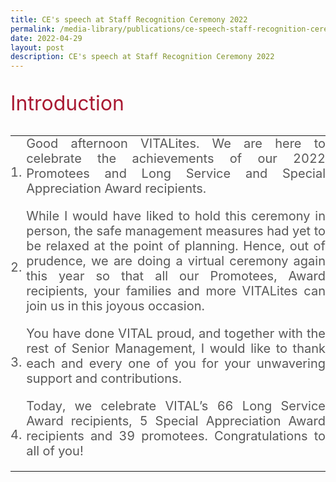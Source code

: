 ```yaml
---
title: CE's speech at Staff Recognition Ceremony 2022
permalink: /media-library/publications/ce-speech-staff-recognition-ceremony-2022
date: 2022-04-29
layout: post
description: CE's speech at Staff Recognition Ceremony 2022
---
```

<p style="font-size: 32px;color:#a91932;text-align:justify;">
Introduction
</p>
<table style="border: 0px;padding:0px;" width="100%" height="100%">
	<tr style="border: 0px;padding:0px;">
		<td style="border: 0px;padding:0px;" width="5%">
			<div style="font-size: 20px;color:#585858;text-align:justify;">
			1.
			</div>
		</td>
		<td style="border: 0px;padding:0px;">
			<div style="font-size: 20px;color:#585858;text-align:justify;">
				Good afternoon VITALites. We are here to celebrate the achievements of our 2022 Promotees and Long Service and Special Appreciation Award recipients.
			</div>
			<br>
		</td>		
	</tr>
	<tr style="border: 0px;padding:0px;">
		<td style="border: 0px;padding:0px;" width="5%">
			<div style="font-size: 20px;color:#585858;text-align:justify;">
			2.
			</div>
		</td>
		<td style="border: 0px;padding:0px;">
			<div style="font-size: 20px;color:#585858;text-align:justify;">
				While I would have liked to hold this ceremony in person, the safe management measures had yet to be relaxed at the point of planning. Hence, out of prudence, we are doing a virtual ceremony again this year so that all our Promotees, Award recipients, your families and more VITALites can join us in this joyous occasion.
			</div>
			<br>
		</td>		
	</tr>
	<tr style="border: 0px;padding:0px;">
		<td style="border: 0px;padding:0px;" width="5%">
			<div style="font-size: 20px;color:#585858;text-align:justify;">
			3.
			</div>
		</td>
		<td style="border: 0px;padding:0px;">
			<div style="font-size: 20px;color:#585858;text-align:justify;">
				You have done VITAL proud, and together with the rest of Senior Management, I would like to thank each and every one of you for your unwavering support and contributions.
			</div>
			<br>
		</td>		
	</tr>
	<tr style="border: 0px;padding:0px;">
		<td style="border: 0px;padding:0px;" width="5%">
			<div style="font-size: 20px;color:#585858;text-align:justify;">
			4.
			</div>
		</td>
		<td style="border: 0px;padding:0px;">
			<div style="font-size: 20px;color:#585858;text-align:justify;">
				Today, we celebrate VITAL’s 66 Long Service Award recipients, 5 Special Appreciation Award recipients and 39 promotees. Congratulations to all of you!
			</div>
			<br>
		</td>		
	</tr>
	</table>
<p style="font-size: 32px;color:#a91932;text-align:justify;">
Lifelong Learning & Upskilling
</p>
<table style="border: 0px;padding:0px;" width="100%" height="100%">
	<tr style="border: 0px;padding:0px;">
		<td style="border: 0px;padding:0px;" width="5%">
			<div style="font-size: 20px;color:#585858;text-align:justify;">
			5.
			</div>
		</td>
		<td style="border: 0px;padding:0px;">
			<div style="font-size: 20px;color:#585858;text-align:justify;">
				In 2021, VITAL became the Central Agency for Corporate Shared Services and our role is now to transform corporate services delivery for the Whole-of-Government. We all need to adopt a lifelong learning mentality especially in this uncertain and fast-changing environment. Today, I would like to share with you inspiring lifelong learning journeys from 3 of our Long Service Award recipients.</div<br>
		</td>		
	</tr>
	</table>
	<p style="font-size: 32px;color:#a91932;text-align:justify;">Long Service Award Recipients</p>
<table style="border: 0px;padding:0px;" width="100%" height="100%">
	<tr style="border: 0px;padding:0px;">
		<td style="border: 0px;padding:0px;" width="5%">
			<div style="font-size: 20px;color:#585858;text-align:justify;">
			6.
			</div>
		</td>
		<td style="border: 0px;padding:0px;">
			<div style="font-size: 20px;color:#585858;text-align:justify;">First, Mdm Muntaj Begum. Muntaj started her career as an Office Attendant in 1981. She moved to the Salaries Section in MOE and joined VITAL in 2006 as a Payroll and Claims Senior Officer. Throughout her career, Muntaj invested time and effort to build up payroll expertise through on-the-job training, studying IM guidelines and payroll concepts, seeking advice from more experienced colleagues as well as learning how to operate with new payroll systems. It was very challenging, but she persevered!</div><br>
		</td>		
	</tr>
	<tr style="border: 0px;padding:0px;">
		<td style="border: 0px;padding:0px;" width="5%">
			<div style="font-size: 20px;color:#585858;text-align:justify;">
			7.
			</div>
		</td>
		<td style="border: 0px;padding:0px;">
			<div style="font-size: 20px;color:#585858;text-align:justify;">
				Today, Muntaj is one of the pillars in the HPA payroll team. She shares her deep knowledge selflessly as a mentor to new staff. She conducts payroll training sessions and developed the payroll OJT programme. In 2009, she was appointed as part of the Quality Assurance team to review MFA payroll. She attained a Foundation Certification in Accounting from ISCA in 2019. In recognition of her contributions, Muntaj was awarded the Efficiency Medal in the 2016 National Day awards. What an inspirational story! Muntaj receives her 40-years long service award this year!
			</div>
			<br>
		</td>		
	</tr>
	<tr style="border: 0px;padding:0px;">
		<td style="border: 0px;padding:0px;" width="5%">
			<div style="font-size: 20px;color:#585858;text-align:justify;">
			8.
			</div>
		</td>
		<td style="border: 0px;padding:0px;">
			<div style="font-size: 20px;color:#585858;text-align:justify;">
				Second, Ms Fariadah Omar from HPE. Fariadah started her career as a Clerical Officer handling payroll with MOE in 1991 and subsequently took on a supervisor role due to her good work performance. She joined VITAL in 2006 as a Payroll and Claims Officer. In 2013, Fariadah upgraded herself and obtained the Career Readiness Certificate at the supervisory level. In 2016, Fariadah was rotated to a Human Resource portfolio. She mastered the HR processes within a short period of time. Looking for better ways to do her work, Fariadah explored the use of Macros to process contract renewal cases during the COVID-19 Circuit Breaker period.
			</div><br>
		</td>		
	</tr>
	<tr style="border: 0px;padding:0px;">
		<td style="border: 0px;padding:0px;" width="5%">
			<div style="font-size: 20px;color:#585858;text-align:justify;">
			9.
			</div>
		</td>
		<td style="border: 0px;padding:0px;">
			<div style="font-size: 20px;color:#585858;text-align:justify;">
				In Feb 2019, Fariadah took on the role of Senior Executive (Leadership). With her wealth of experience, it is not surprising that she is an adviser to many; often advising her colleagues and MOE partners on HR and Payroll processes. She receives her 30-years Long Service Award this year.
			</div><br>
		</td>		
	</tr>
	<tr style="border: 0px;padding:0px;">
		<td style="border: 0px;padding:0px;" width="5%">
			<div style="font-size: 20px;color:#585858;text-align:justify;">
			10.
			</div>
		</td>
		<td style="border: 0px;padding:0px;">
			<div style="font-size: 20px;color:#585858;text-align:justify;">
				Last but certainly not least, Mdm Salamah Yusop from Pension Team, Central Services Division. Salamah joined the civil service in 1977. Did you know, 70% of VITAL staff today had not yet been born in 1977? Till date, Salamah has served a total of 44 years. She retired from service in 2016 and was reemployed since. This year, Salamah receives her 5-year Special Appreciation Award. Awesome!
			</div><br>
		</td>		
	</tr>
	<tr style="border: 0px;padding:0px;">
		<td style="border: 0px;padding:0px;" width="5%">
			<div style="font-size: 20px;color:#585858;text-align:justify;">
			11.
			</div>
		</td>
		<td style="border: 0px;padding:0px;">
			<div style="font-size: 20px;color:#585858;text-align:justify;">
				Throughout her long career, Salamah has worked in various portfolios such as HR, Finance, Payroll and Claims. Today, Salamah is a Pensions specialist. She takes pride in sharing her knowledge, guiding new hires and motivating the
team. Over the years, Salamah attended programmes such as SkillsFuture for Digital Workplace and Microsoft Excel courses to keep up with new ways of working. Salamah is a recipient of numerous VITAL Star awards. In 2012, she
received the PS21 Star Service Award and together with her spouse, was invited to a gala dinner graced by the President!
			</div><br>
		</td>		
	</tr>
	<tr style="border: 0px;padding:0px;">
		<td style="border: 0px;padding:0px;" width="5%">
			<div style="font-size: 20px;color:#585858;text-align:justify;">
			12.
			</div>
		</td>
		<td style="border: 0px;padding:0px;">
			<div style="font-size: 20px;color:#585858;text-align:justify;">
				Mdm Muntaj, Ms Fariadah, Mdm Salamah and many other colleagues receiving their Special Appreciation Awards and Long-Service Awards today are models of what life-long learning looks like. They all kept their skills updated and
relevant, even technology and demands of the workplace keep changing. And I am glad that VITAL has supported their journey all the way. Thank you for being such great role models for the rest of us!
			</div><br>
		</td>		
	</tr>
	</table>
	<p style="font-size: 32px;color:#a91932;text-align:justify;">
Exemplifying Our Core Competencies in Daily Work
</p>
<table style="border: 0px;padding:0px;" width="100%" height="100%">
	<tr style="border: 0px;padding:0px;">
		<td style="border: 0px;padding:0px;" width="5%">
			<div style="font-size: 20px;color:#585858;text-align:justify;">
			13.
			</div>
		</td>
		<td style="border: 0px;padding:0px;">
			<div style="font-size: 20px;color:#585858;text-align:justify;">
				Learning is a never-ending journey. VITAL introduced the Shared Services Competency Framework. At the public service level, PSD introduced Our Core Competencies (or OCC) which articulate the critical behaviours expected of all
public officers. We incorporated the OCCs in the Appraisal & Development Plan (ADP) to facilitate developmental conversations between you and your supervisors last year. Going forward, OCCs will also be used for performance, promotion readiness and leadership potential assessment. We will share more details later this year.
			</div><br>
		</td>		
	</tr>
	<tr style="border: 0px;padding:0px;">
		<td style="border: 0px;padding:0px;" width="5%">
			<div style="font-size: 20px;color:#585858;text-align:justify;">
			14.
			</div>
		</td>
		<td style="border: 0px;padding:0px;">
			<div style="font-size: 20px;color:#585858;text-align:justify;">
				I am equally encouraged to see that many of our VITAL staff have demonstrated various key competencies in their daily operations. Let me share some examples from our 2022 Promotees.
			</div><br>
		</td>		
	</tr>
	<tr style="border: 0px;padding:0px;">
		<td style="border: 0px;padding:0px;" width="5%">
			<div style="font-size: 20px;color:#585858;text-align:justify;">
			15.
			</div>
		</td>
		<td style="border: 0px;padding:0px;">
			<div style="font-size: 20px;color:#585858;text-align:justify;">
				Melissa Tay, from Compliance, acts as the liaison between our Finance Services (FS) and AGD auditors. She <b>works effectively with citizens and stakeholders</b> such as our auditors and functions to understand the reasons and the severity of the observations. Together with FS, gaps were identified and management comments prepared. Melissa explained to the auditors
VITAL’s limitations in enforcing the proposed recommendations, discussed action plans and was instrumental in obtaining a favorable audit outcome.
			</div><br>
		</td>		
	</tr>
	<tr style="border: 0px;padding:0px;">
		<td style="border: 0px;padding:0px;" width="5%">
			<div style="font-size: 20px;color:#585858;text-align:justify;">
			16.
			</div>
		</td>
		<td style="border: 0px;padding:0px;">
			<div style="font-size: 20px;color:#585858;text-align:justify;">
				Anjani Ramrup, from Corporate HR, receives many HR-related queries from VITALites. In addressing these queries, she <b>serves with heart, commitment, and purpose</b>, and seeks to understand the question from their perspective so that she can better respond to them. She also sources for information beyond the IM, for example the Employment Act, so that she can respond to matters relating to temporary staff which is not covered in the IM. Anjani has put herself in the shoes of stakeholders to understand their needs and concerns.
			</div><br>
		</td>		
	</tr>
	<tr style="border: 0px;padding:0px;">
		<td style="border: 0px;padding:0px;" width="5%">
			<div style="font-size: 20px;color:#585858;text-align:justify;">
			17.
			</div>
		</td>
		<td style="border: 0px;padding:0px;">
			<div style="font-size: 20px;color:#585858;text-align:justify;">
				Muhammad Khidhir Bin Khairoman, from HRSA, has deep process knowledge and very strong tech skills. He plays an instrumental role in guiding key
automation projects in the team. Wearing his ops-tech hat, he identifies processes, analyses the gaps and assesses if they are suitable for RPA before
he recommends to proceed. Khid experiments with ideas, <b>innovates to improve work processes</b> and service delivery while managing risks and mitigating the potential impact of change.
			</div><br>
		</td>		
	</tr>
		<tr style="border: 0px;padding:0px;">
		<td style="border: 0px;padding:0px;" width="5%">
			<div style="font-size: 20px;color:#585858;text-align:justify;">
			18.
			</div>
		</td>
		<td style="border: 0px;padding:0px;">
			<div style="font-size: 20px;color:#585858;text-align:justify;">
				Png Si Yong, from Credit Management Services, was involved in several initiatives and process improvements undertaken by the CMS team. <b>Improving and innovating continuously,</b> he participated in CMS’ ideation of the new debt recovery system, transition from cheques to ibanking and advocated the use of productivity tools such as FormSG. He identified work processes that can be simplified and played an active role in implementing work improvement plans.
			</div><br>
		</td>		
	</tr>
		<tr style="border: 0px;padding:0px;">
		<td style="border: 0px;padding:0px;" width="5%">
			<div style="font-size: 20px;color:#585858;text-align:justify;">
			19.
			</div>
		</td>
		<td style="border: 0px;padding:0px;">
			<div style="font-size: 20px;color:#585858;text-align:justify;">
				Lee Yan Ni from Finance Services (FS) led a project team to analyse and review VITAL’s onboarding framework.<b> Having learnt the Design Thinking concept, she puts her skills into action</b> and applied the Design Thinking skills that she learnt to the project to enhance the overall service experience for customers and improve efficiency in the onboarding process.
			</div><br>
		</td>		
	</tr>
			<tr style="border: 0px;padding:0px;">
		<td style="border: 0px;padding:0px;" width="5%">
			<div style="font-size: 20px;color:#585858;text-align:justify;">
			20.
			</div>
		</td>
		<td style="border: 0px;padding:0px;">
			<div style="font-size: 20px;color:#585858;text-align:justify;">
				Ng Yun Jia from PACE, applied her payroll knowledge and provided value-added inputs to the discussions with stakeholders in the development of REMS 2.0. Technologically savvy, she <b>keeps abreast of new tools, guides and encourages</b> her team members to experiment digital tools to review and verify voluminous data records.
			</div><br>
		</td>		
	</tr>
	</table>
	<p style="font-size: 32px;color:#a91932;text-align:justify;">
Conclusion
</p>
<table style="border: 0px;padding:0px;" width="100%" height="100%">
	<tr style="border: 0px;padding:0px;">
		<td style="border: 0px;padding:0px;" width="5%">
			<div style="font-size: 20px;color:#585858;text-align:justify;">
			21.
			</div>
		</td>
		<td style="border: 0px;padding:0px;">
			<div style="font-size: 20px;color:#585858;text-align:justify;">
				The list of our officers’ outstanding achievements goes on, I am so proud of you VITALites and how far you have come along.
			</div><br>
		</td>		
	</tr>
		<tr style="border: 0px;padding:0px;">
		<td style="border: 0px;padding:0px;" width="5%">
			<div style="font-size: 20px;color:#585858;text-align:justify;">
			22.
			</div>
		</td>
		<td style="border: 0px;padding:0px;">
			<div style="font-size: 20px;color:#585858;text-align:justify;">
				A recent interview by GovInsider used the analogy of a magic show - everyone applauds the magician and their assistants for illusions well performed, yet no show would be successful without the work of the crew behind the scenes.
			</div><br>
		</td>		
	</tr>
			<tr style="border: 0px;padding:0px;">
		<td style="border: 0px;padding:0px;" width="5%">
			<div style="font-size: 20px;color:#585858;text-align:justify;">
			23.
			</div>
		</td>
		<td style="border: 0px;padding:0px;">
			<div style="font-size: 20px;color:#585858;text-align:justify;">
				In VITAL, we are that crew behind these scenes keeping the lights on,  preparing the props. Enabled by our role at the Centre looking across HR, Payroll,
Finance and Procurement processes, and with the help of technology, I believe
we can make magic happen for Corporate Services across the Singapore
Public Service.
			</div><br>
		</td>		
	</tr>
			<tr style="border: 0px;padding:0px;">
		<td style="border: 0px;padding:0px;" width="5%">
			<div style="font-size: 20px;color:#585858;text-align:justify;">
			24.
			</div>
		</td>
		<td style="border: 0px;padding:0px;">
			<div style="font-size: 20px;color:#585858;text-align:justify;">
				Once again, congratulations, and thank you again to all Long Service Award,
Special Appreciation Award and Promotion recipients for your contribution to
VITAL and the public service.
			</div><br>
		</td>		
	</tr>
	</table>